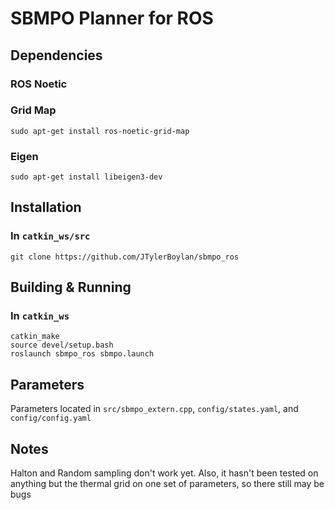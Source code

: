 # SBMPO Planner for ROS

## Dependencies
### ROS Noetic
### Grid Map
```
sudo apt-get install ros-noetic-grid-map
```
### Eigen
```
sudo apt-get install libeigen3-dev
```

## Installation
### In `catkin_ws/src`
```
git clone https://github.com/JTylerBoylan/sbmpo_ros
```

## Building & Running
### In `catkin_ws`
```
catkin_make
source devel/setup.bash
roslaunch sbmpo_ros sbmpo.launch
```

## Parameters
Parameters located in `src/sbmpo_extern.cpp`, `config/states.yaml`, and `config/config.yaml`

## Notes
Halton and Random sampling don't work yet.
Also, it hasn't been tested on anything but the thermal grid on one set of parameters, so there still may be bugs
